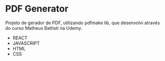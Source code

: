 # PDF Generator

Projeto de gerador de PDF, utilizando pdfmake lib, que desenvolvi através do curso Matheus Battisti na Udemy.

- REACT
- JAVASCRIPT
- HTML
- CSS